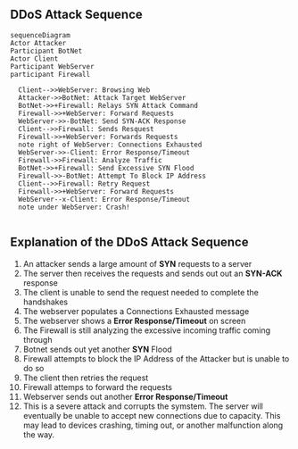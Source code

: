 ## DDoS Attack Sequence

```mermaid
sequenceDiagram
Actor Attacker
Participant BotNet
Actor Client
Participant WebServer
participant Firewall

  Client-->>WebServer: Browsing Web
  Attacker->>BotNet: Attack Target WebServer
  BotNet->>+Firewall: Relays SYN Attack Command
  Firewall->>+WebServer: Forward Requests
  WebServer->>-BotNet: Send SYN-ACK Response
  Client-->>Firewall: Sends Resquest
  Firewall->>+WebServer: Forwards Requests
  note right of WebServer: Connections Exhausted
  WebServer->>-Client: Error Response/Timeout
  Firewall->>Firewall: Analyze Traffic
  BotNet->>+Firewall: Send Excessive SYN Flood
  Firewall->>-BotNet: Attempt To Block IP Address
  Client-->>Firewall: Retry Request
  Firewall->>+WebServer: Forward Requests
  WebServer--x-Client: Error Response/Timeout
  note under WebServer: Crash!
  
``` 
## Explanation of the **DDoS Attack Sequence**

1. An attacker sends a large amount of **SYN** requests to a server
2. The server then receives the requests and sends out out an **SYN-ACK** response
3. The client is unable to send the request needed to complete the handshakes
4. The webserver populates a Connections Exhausted message
5. The webserver shows a **Error Response/Timeout** on screen
6. The Firewall is still analyzing the excessive incoming traffic coming through
7. Botnet sends out yet another **SYN** Flood
8. Firewall attempts to block the IP Address of the Attacker but is unable to do so
9. The client then retries the request
10. Firewall attemps to forward the requests
11. Webserver sends out another **Error Response/Timeout**
12. This is a severe attack and corrupts the symstem. The server will eventually be unable to accept new connections due to capacity. This may lead to devices crashing, timing out, or another malfunction along the way. 
